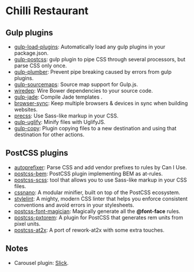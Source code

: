 # Chilli Restaurant

## Gulp plugins

* [gulp-load-plugins](https://www.npmjs.com/package/gulp-load-plugins): Automatically load any gulp plugins in your package.json.
* [gulp-postcss](https://www.npmjs.com/package/gulp-postcss/): gulp plugin to pipe CSS through several processors, but parse CSS only once.
* [gulp-plumber](https://www.npmjs.com/package/gulp-plumber): Prevent pipe breaking caused by errors from gulp plugins.
* [gulp-sourcemaps](https://www.npmjs.com/package/gulp-sourcemaps): Source map support for Gulp.js.
* [wiredep](https://www.npmjs.com/package/wiredep): Wire Bower dependencies to your source code.
* [gulp-jade](https://www.npmjs.com/package/gulp-jade): Compile Jade templates
.
* [browser-sync](https://github.com/Browsersync/browser-sync): Keep multiple browsers & devices in sync when building websites.
* [precss](https://github.com/jonathantneal/precss): Use Sass-like markup in your CSS.
* [gulp-uglify](https://www.npmjs.com/package/gulp-uglify): Minify files with UglifyJS.
* [gulp-copy](https://www.npmjs.com/package/gulp-copy): Plugin copying files to a new destination and using that destination for other actions.

## PostCSS plugins

* [autoprefixer](https://github.com/postcss/autoprefixer): Parse CSS and add vendor prefixes to rules by Can I Use.
* [postcss-bem](https://github.com/ileri/postcss-bem): PostCSS plugin implementing BEM as at-rules.
* [postcss-scss](https://github.com/jonathantneal/precss): tool that allows you to use Sass-like markup in your CSS files.
* [cssnano](https://github.com/ben-eb/cssnano): A modular minifier, built on top of the PostCSS ecosystem.
* [stylelint](https://github.com/stylelint/stylelint): A mighty, modern CSS linter that helps you enforce consistent conventions and avoid errors in your stylesheets.
* [postcss-font-magician](https://github.com/jonathantneal/postcss-font-magician): Magically generate all the __@font-face__ rules.
* [postcss-pxtorem](https://github.com/cuth/postcss-pxtorem): A plugin for PostCSS that generates rem units from pixel units.
* [postcss-at2x](https://github.com/simonsmith/postcss-at2x): A port of rework-at2x with some extra touches.

## Notes
* Carousel plugin: [Slick](http://kenwheeler.github.io/slick/).